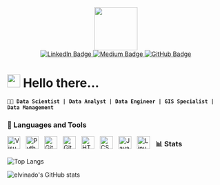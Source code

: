 <div id="header" align="center">
    <img src="https://giphy.com/embed/dMLmQfCO7lCA2gX3tw" width="100px">
</div>

<div id="badges" align="center">
    <a href="https://www.linkedin.com/in/alvin-alx/">
        <img src="https://img.shields.io/badge/LinkedIn-blue?style=for-the-badge&logo=linkedin&logoColor=white" alt="LinkedIn Badge"/>
    </a>
    <a href="https://medium.com/@elvinado">
        <img src="https://img.shields.io/badge/medium-black?style=for-the-badge&logo=medium&logoColor=white" alt="Medium Badge"/>
    </a>
    <a href="https://github.com/elvinado/">
        <img src="https://img.shields.io/badge/github-skyblue?style=for-the-badge&logo=github&logoColor=white" alt="GitHub Badge"/>
    </a>
</div>


# <img src="https://media.giphy.com/media/hvRJCLFzcasrR4ia7z/giphy.gif" width="30px"> Hello there...

**`👨‍💻 Data Scientist | Data Analyst | Data Engineer | GIS Specialist | Data Management`**

<!-- ### Connect with me: -->

<!-- [![website](./img/globe-light.svg)](https://codestackr.com#gh-light-mode-only)
[![website](./img/globe-dark.svg)](https://codestackr.com#gh-dark-mode-only)
[![website](./img/linkedin-light.svg)](https://linkedin.com/in/codeSTACKr#gh-light-mode-only)
[![website](./img/linkedin-dark.svg)](https://linkedin.com/in/codeSTACKr#gh-dark-mode-only) -->

### 🧰 Languages and Tools

<img align="left" alt="Visual Studio Code" width="30px" style="padding-right:10px;" src="https://cdn.jsdelivr.net/gh/devicons/devicon/icons/vscode/vscode-original.svg" />
<img align="left" alt="Python" width="30px" style="padding-right:10px;" src="https://cdn.jsdelivr.net/gh/devicons/devicon/icons/python/python-plain.svg" />
<img align="left" alt="Git" width="30px" style="padding-right:10px;" src="https://cdn.jsdelivr.net/gh/devicons/devicon/icons/git/git-original.svg" />
<img align="left" alt="GitHub" width="30px" style="padding-right:10px;" src="https://cdn.jsdelivr.net/gh/devicons/devicon/icons/github/github-original.svg" />
<img align="left" alt="HTML" width="30px" style="padding-right:10px;" src="https://cdn.jsdelivr.net/gh/devicons/devicon/icons/html5/html5-plain.svg" />
<img align="left" alt="CSS" width="30px" style="padding-right:10px;" src="https://cdn.jsdelivr.net/gh/devicons/devicon/icons/css3/css3-plain.svg" />
<img align="left" alt="JavaScript" width="30px" style="padding-right:10px;" src="https://cdn.jsdelivr.net/gh/devicons/devicon/icons/javascript/javascript-plain.svg" />
<img align="left" alt="Linux" width="30px" style="padding-right:10px;" src="https://cdn.jsdelivr.net/gh/devicons/devicon/icons/linux/linux-original.svg" />


### 📊 Stats

![Top Langs](https://github-readme-stats.vercel.app/api/top-langs/?username=elvinado&hide=scss,css&theme=cobalt)


![elvinado's GitHub stats](https://github-readme-stats.vercel.app/api?username=elvinado&show_icons=true&theme=cobalt)
